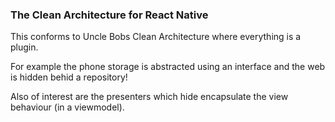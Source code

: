 ### The Clean Architecture for React Native

This conforms to Uncle Bobs Clean Architecture where everything is a plugin. 

For example the phone storage is abstracted using an interface and the web is hidden behid a repository! 

Also of interest are the presenters which hide encapsulate the view behaviour (in a viewmodel).
